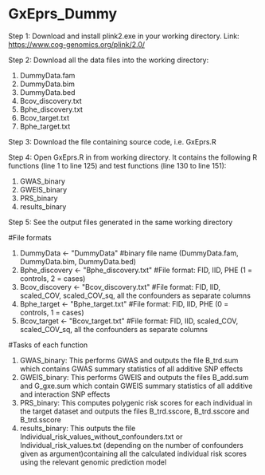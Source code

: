 # GxEprs_Dummy
Step 1: Download and install plink2.exe in your working directory. Link: https://www.cog-genomics.org/plink/2.0/

Step 2: Download all the data files into the working directory:
1) DummyData.fam
2) DummyData.bim
3) DummyData.bed
4) Bcov_discovery.txt
5) Bphe_discovery.txt
6) Bcov_target.txt
7) Bphe_target.txt

Step 3: Download the file containing source code, i.e. GxEprs.R

Step 4: Open GxEprs.R in from working directory. It contains the following R functions (line 1 to line 125) and test functions (line 130 to line 151):
1) GWAS_binary 
2) GWEIS_binary
3) PRS_binary
4) results_binary

Step 5: See the output files generated in the same working directory

#File formats
1) DummyData <- "DummyData" #binary file name (DummyData.fam, DummyData.bim, DummyData.bed)
2) Bphe_discovery <- "Bphe_discovery.txt" #File format: FID, IID, PHE (1 = controls, 2 = cases)
3) Bcov_discovery <- "Bcov_discovery.txt" #File format: FID, IID, scaled_COV, scaled_COV_sq, all the confounders as separate columns
4) Bphe_target <- "Bphe_target.txt" #File format: FID, IID, PHE (0 = controls, 1 = cases)
5) Bcov_target <- "Bcov_target.txt" #File format: FID, IID, scaled_COV, scaled_COV_sq, all the confounders as separate columns

#Tasks of each function
1) GWAS_binary: This performs GWAS and outputs the file B_trd.sum which contains GWAS summary statistics of all additive SNP effects
2) GWEIS_binary: This performs GWEIS and outputs the files B_add.sum and G_gxe.sum which contain GWEIS summary statistics of all additive and interaction SNP effects
3) PRS_binary: This computes polygenic risk scores for each individual in the target dataset and outputs the files B_trd.sscore, B_trd.sscore and B_trd.sscore  
4) results_binary: This outputs the file Individual_risk_values_without_confounders.txt or Individual_risk_values.txt (depending on the number of confounders given as argument)containing all the calculated individual risk scores using the relevant genomic prediction model



